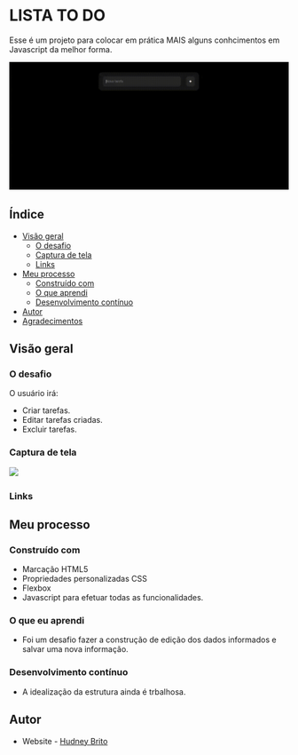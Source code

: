 
# LISTA TO DO

Esse é um projeto para colocar em prática MAIS alguns conhcimentos em Javascript da melhor forma.

![](./assets/ListaToDo.gif)

## Índice

- [Visão geral](#visão-geral)
  - [O desafio](#o-desafio)
  - [Captura de tela](#captura-de-tela)
  - [Links](#links)
- [Meu processo](#meu-processo)
  - [Construído com](#construído-com)
  - [O que aprendi](#o-que-aprendi)
  - [Desenvolvimento contínuo](#desenvolvimento-contínuo)
- [Autor](#autor)
- [Agradecimentos](#acknowledgments)

## Visão geral

### O desafio

O usuário irá:

- Criar tarefas.
- Editar tarefas criadas.
- Excluir tarefas.



### Captura de tela

![](./)

### Links



## Meu processo

### Construído com

- Marcação HTML5
- Propriedades personalizadas CSS
- Flexbox
- Javascript para efetuar todas as funcionalidades.

### O que eu aprendi

  - Foi um desafio fazer a construção de edição dos dados informados e salvar uma nova informação.
  

### Desenvolvimento contínuo

  - A idealização da estrutura ainda é trbalhosa.

## Autor

- Website - [Hudney Brito](https://hudney-fsbrito.github.io/Hudney-Brito-Portfolio-/)
